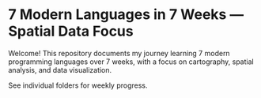 # 7 Modern Languages in 7 Weeks — Spatial Data Focus

Welcome! This repository documents my journey learning 7 modern programming languages over 7 weeks, with a focus on cartography, spatial analysis, and data visualization.

See individual folders for weekly progress.